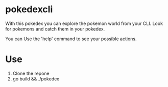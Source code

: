 # pokedexcli

With this pokedex you can explore the pokemon world from your CLI. Look for pokemons and catch them in your pokedex. 
 
 You can Use the 'help' command to see your possible actions.

# Use

1. Clone the repone 
2. go build  && ./pokedex


